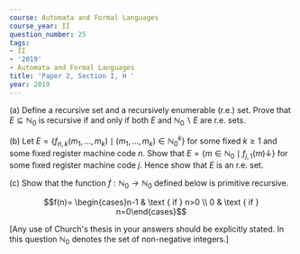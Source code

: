 ```yaml
---
course: Automata and Formal Languages
course_year: II
question_number: 25
tags:
- II
- '2019'
- Automata and Formal Languages
title: 'Paper 2, Section I, H '
year: 2019
---
```




(a) Define a recursive set and a recursively enumerable (r.e.) set. Prove that $E \subseteq \mathbb{N}_{0}$ is recursive if and only if both $E$ and $\mathbb{N}_{0} \backslash E$ are r.e. sets.

(b) Let $E=\left\{f_{n, k}\left(m_{1}, \ldots, m_{k}\right) \mid\left(m_{1}, \ldots, m_{k}\right) \in \mathbb{N}_{0}^{k}\right\}$ for some fixed $k \geqslant 1$ and some fixed register machine code $n$. Show that $E=\left\{m \in \mathbb{N}_{0} \mid f_{j, 1}(m) \downarrow\right\}$ for some fixed register machine code $j$. Hence show that $E$ is an r.e. set.

(c) Show that the function $f: \mathbb{N}_{0} \rightarrow \mathbb{N}_{0}$ defined below is primitive recursive.

$$f(n)= \begin{cases}n-1 & \text { if } n>0 \\ 0 & \text { if } n=0\end{cases}$$

[Any use of Church's thesis in your answers should be explicitly stated. In this question $\mathbb{N}_{0}$ denotes the set of non-negative integers.]
